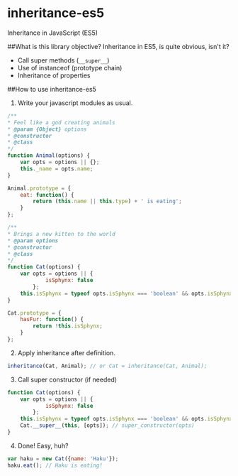 # inheritance-es5
Inheritance in JavaScript (ES5)

##What is this library objective?
Inheritance in ES5, is quite obvious, isn't it?

* Call super methods (`__super__`)
* Use of instanceof (prototype chain)
* Inheritance of properties 

##How to use inheritance-es5

1. Write your javascript modules as usual.

```javascript
/**
* Feel like a god creating animals
* @param {Object} options
* @constructor
* @class
*/
function Animal(options) {
    var opts = options || {};
    this._name = opts.name;
}

Animal.prototype = {
    eat: function() {
        return (this.name || this.type) + ' is eating';
    }
};

/**
* Brings a new kitten to the world
* @param options
* @constructor
* @class
*/
function Cat(options) {
    var opts = options || {
            isSphynx: false
        };
    this.isSphynx = typeof opts.isSphynx === 'boolean' && opts.isSphynx;
}

Cat.prototype = {
    hasFur: function() {
        return !this.isSphynx;
    }
};
```

2. Apply inheritance after definition.

```javascript
inheritance(Cat, Animal); // or Cat = inheritance(Cat, Animal);
```

3. Call super constructor (if needed)

```javascript
function Cat(options) {
    var opts = options || {
            isSphynx: false
        };
    this.isSphynx = typeof opts.isSphynx === 'boolean' && opts.isSphynx;
    Cat.__super__(this, [opts]); // super_constructor(opts)
}
```

4. Done! Easy, huh?

```javascript
var haku = new Cat({name: 'Haku'});
haku.eat(); // Haku is eating!
```